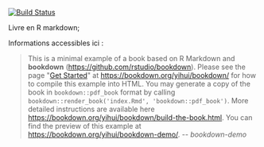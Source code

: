 [![Build Status](https://travis-ci.com/tim-montmorency/543-traitement-video.svg?branch=master)](https://travis-ci.com/tim-montmorency/543-traitement-video)


Livre en R markdown; 

Informations accessibles ici : 

> This is a minimal example of a book based on R Markdown and **bookdown** (https://github.com/rstudio/bookdown). Please see the page "[Get Started](https://bookdown.org/yihui/bookdown/get-started.html)" at https://bookdown.org/yihui/bookdown/ for how to compile this example into HTML. You may generate a copy of the book in `bookdown::pdf_book` format by calling `bookdown::render_book('index.Rmd', 'bookdown::pdf_book')`. More detailed instructions are available here https://bookdown.org/yihui/bookdown/build-the-book.html.
> You can find the preview of this example at https://bookdown.org/yihui/bookdown-demo/.
> -- <cite>bookdown-demo</cite>

